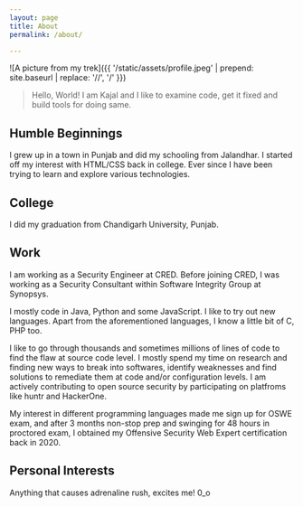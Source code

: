 ```yaml
---
layout: page
title: About
permalink: /about/

---
```


![A picture from my trek]({{ '/static/assets/profile.jpeg' | prepend: site.baseurl | replace: '//', '/' }})

> Hello, World! I am Kajal and I like to examine code, get it fixed and build tools for doing same.

## Humble Beginnings

I grew up in a town in Punjab and did my schooling from Jalandhar. I started off my interest with HTML/CSS back in college. Ever since I have been trying to learn and explore various technologies.

## College

I did my graduation from Chandigarh University, Punjab. 

## Work

I am working as a Security Engineer at CRED. Before joining CRED, I was working as a Security Consultant within Software Integrity Group at Synopsys. 

I mostly code in Java, Python and some JavaScript. I like to try out new languages. Apart from the aforementioned languages, I know a little bit of C, PHP too.

I like to go through thousands and sometimes millions of lines of code to find the flaw at source code level. I mostly spend my time on research and finding new ways to break into softwares, identify weaknesses and find solutions to remediate them at code and/or configuration levels. I am actively contributing to open source security by participating on platfroms like huntr and HackerOne.

My interest in different programming languages made me sign up for OSWE exam, and after 3 months non-stop prep and swinging for 48 hours in proctored exam, I obtained my Offensive Security Web Expert certification back in 2020. 


## Personal Interests

Anything that causes adrenaline rush, excites me! 0_o
